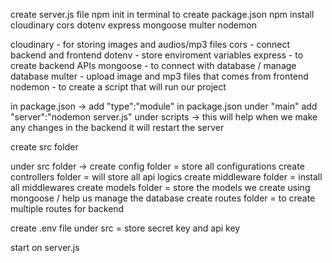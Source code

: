 create server.js file
npm init in terminal to create package.json
npm install cloudinary cors dotenv express mongoose multer nodemon

cloudinary - for storing images and audios/mp3 files
cors - connect backend and frontend
dotenv - store enviroment variables
express - to create backend APIs
mongoose - to connect with database / manage database
multer - upload image and mp3 files that comes from frontend
nodemon - to create a script that will run our project

in package.json ->
add "type":"module" in package.json under "main"
add "server":"nodemon server.js" under scripts -> this will help when we make any changes in the backend it will restart the server

create src folder

under src folder ->
create config folder = store all configurations
create controllers folder = will store all api logics
create middleware folder = install all middlewares
create models folder = store the models we create using mongoose / help us manage the database
create routes folder = to create multiple routes for backend

create .env file under src = store secret key and api key

start on server.js
